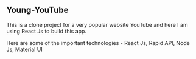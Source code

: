 ## Young-YouTube

This is a clone project for a very popular website YouTube and here I am using React Js to build this app.

Here are some of the important technologies - React Js, Rapid API, Node Js, Material UI